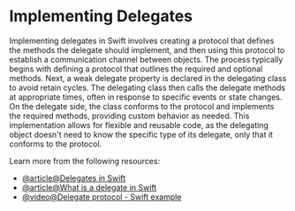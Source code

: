 # Implementing Delegates

Implementing delegates in Swift involves creating a protocol that defines the methods the delegate should implement, and then using this protocol to establish a communication channel between objects. The process typically begins with defining a protocol that outlines the required and optional methods. Next, a weak delegate property is declared in the delegating class to avoid retain cycles. The delegating class then calls the delegate methods at appropriate times, often in response to specific events or state changes. On the delegate side, the class conforms to the protocol and implements the required methods, providing custom behavior as needed. This implementation allows for flexible and reusable code, as the delegating object doesn't need to know the specific type of its delegate, only that it conforms to the protocol.

Learn more from the following resources:

- [@article@Delegates in Swift](https://medium.com/@muhammad.cse11/delegates-in-swift-ios-application-6dfb37897f9b)
- [@article@What is a delegate in Swift](https://www.hackingwithswift.com/example-code/language/what-is-a-delegate-in-ios)
- [@video@Delegate protocol - Swift example](https://www.youtube.com/watch?v=Z9eSUE-lzig)